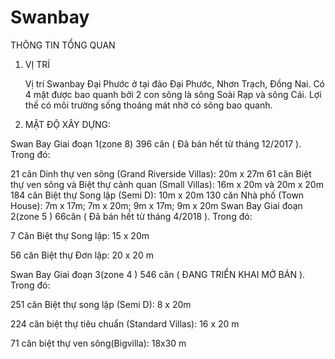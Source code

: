 # Swanbay
THÔNG TIN TỔNG QUAN
1. VỊ TRÍ
   
   Vị trí Swanbay Đại Phước ở tại đảo Đại Phước, Nhơn Trạch, Đồng Nai. Có 4 mặt được bao quanh bởi 2 con sông là sông Soài Rạp và sông Cái. Lợi thế có môi trường sống thoáng mát nhờ có sông bao quanh.
3. MẬT ĐỘ XÂY DỰNG:
   
 Swan Bay Giai đoạn 1(zone 8) 396 căn ( Đã bán hết từ tháng 12/2017 ). Trong đó:

21 căn Dinh thự ven sông (Grand Riverside Villas): 20m x 27m
61 căn Biệt thự ven sông và Biệt thự cảnh quan (Small Villas): 16m x 20m và 20m x 20m
184 căn Biệt thự Song lập (Semi D): 10m x 20m
130 căn Nhà phố (Town House): 7m x 17m; 7m x 20m; 9m x 17m; 9m x 20m
Swan Bay Giai đoạn 2(zone 5 ) 66căn ( Đã bán hết từ tháng 4/2018 ). Trong đó:

7 Căn Biệt thự Song lập: 15 x 20m

56 căn Biệt thự Đơn lập: 20 x 20 m ​

Swan Bay Giai đoạn 3(zone 4 ) 546 căn ( ĐANG TRIỂN KHAI MỞ BÁN ). Trong đó:

251 căn Biệt thự song lập (Semi D): 8 x 20m

224 căn biệt thự tiêu chuẩn (Standard Villas): 16 x 20 m 

71 căn biệt thự ven sông(Bigvilla): 18x30 m
